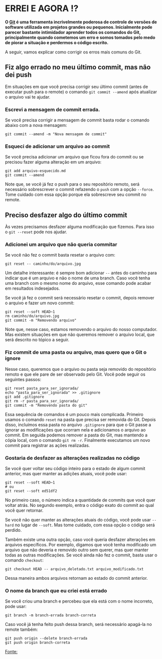 # ERREI E AGORA :interrobang: 

**O [Git](https://git-scm.com/) é uma ferramenta incrivelmente poderosa de controle de versões de software utilizada em projetos grandes ou pequenos. Inicialmente pode parecer bastante intimidador aprender todos os comandos do Git, principalmente quando cometemos um erro e somos tomados pelo medo de piorar a situação e perdermos o código escrito.**

A seguir, vamos explicar como corrigir os erros mais comuns do Git.

## Fiz algo errado no meu último commit, mas não dei push

Em situações em que você precisa corrigir seu último commit (antes de executar push para o remote) o comando `git commit --amend` após atualizar o arquivo vai te ajudar.

### Escrevi a mensagem de commit errada.

Se você precisa corrigir a mensagem de commit basta rodar o comando abaixo com a nova mensagem:

```
git commit --amend -m "Nova mensagem de commit"
```

### Esqueci de adicionar um arquivo ao commit

Se você precisa adicionar um arquivo que ficou fora do commit ou se precisou fazer alguma alteração em um arquivo:

```
git add arquivo-esquecido.md
git commit --amend
```

Note que, se você já fez o push para o seu repositório remoto, será necessário sobrescrever o commit refazendo o `push` com a opção `--force`. Tome cuidado com essa opção porque ela sobrescreve seu commit no remote.

## Preciso desfazer algo do último commit

Às vezes precisamos desfazer alguma modificação que fizemos. Para isso o `git --reset` pode nos ajudar.

### Adicionei um arquivo que não queria commitar

Se você não fez o commit basta resetar o arquivo com:

```
git reset -- caminho/do/arquivo.jpg
```

Um detalhe interessante: é sempre bom adicionar `--` antes do caminho para indicar que é um arquivo e não o nome de uma branch. Caso você tenha uma branch com o mesmo nome do arquivo, esse comando pode acabar em resultados indesejados.

Se você já fez o commit será necessário resetar o commit, depois remover o arquivo e fazer um novo commit:

```
git reset --soft HEAD~1
rm caminho/do/arquivo.jpg
git commit -m "Removendo arquivo"
```

Note que, nesse caso, estamos removendo o arquivo do nosso computador. Mas existem situações em que não queremos remover o arquivo local, que será descrito no tópico a seguir.

### Fiz commit de uma pasta ou arquivo, mas quero que o Git o ignore

Nesse caso, queremos que o arquivo ou pasta seja removido do repositório remoto e que ele pare de ser observado pelo Git. Você pode seguir os seguintes passos:

```
git reset pasta_para_ser_ignorada/
echo "pasta_para_ser_ignorada" >> .gitignore
git add .gitignore
git rm -r pasta_para_ser_ignorada/
git commit -m "Removendo pasta do git"
```

Essa sequência de comandos é um pouco mais complicada. Primeiro usamos o comando `reset` na pasta que precisa ser removida do Git. Depois disso, incluímos essa pasta no arquivo `.gitignore` para que o Git passe a ignorar as modificações que ocorram nela e adicionamos o arquivo ao commit. Em seguida podemos remover a pasta do Git, mas mantendo a cópia local, com o comando `git rm -r`. Finalmente executamos um novo commit para registrar as ações realizadas.

### Gostaria de desfazer as alterações realizadas no código

Se você quer voltar seu código inteiro para o estado de algum commit anterior, mas quer manter as adições atuais, você pode usar:

```
git reset --soft HEAD~1
# ou
git reset --soft ed51df2 
```

No primeiro caso, o número indica a quantidade de commits que você quer voltar atrás. No segundo exemplo, entra o código exato do commit ao qual você quer retornar.

Se você não quer manter as alterações atuais do código, você pode usar `--hard` no lugar de `--soft`. Mas tome cuidado, com essa opção o código será perdido.

Também existe uma outra opção, caso você queria desfazer alterações em arquivos específicos. Por exemplo, digamos que você tenha modificado um arquivo que não deveria e removido outro sem querer, mas quer manter todas as outras modificações. Se você ainda não fez o commit, basta usar o comando `checkout`:

```
git checkout HEAD -- arquivo_deletado.txt arquivo_modificado.txt
```

Dessa maneira ambos arquivos retornam ao estado do commit anterior.

### O nome da branch que eu criei está errado

Se você criou uma branch e percebeu que ela está com o nome incorreto, pode usar:

```
git branch -m branch-errada branch-correta
```

Caso você já tenha feito push dessa branch, será necessário apagá-la no remote também:

```
git push origin --delete branch-errada
git push origin branch-correta
```

[Fonte:](https://www.campuscode.com.br/conteudos/erros-mais-comuns-com-git-e-como-corrigi-los)